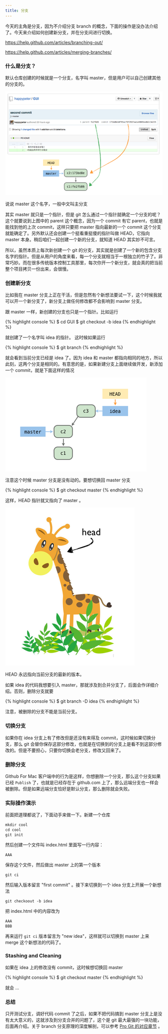 ```yaml
---
title: 分支
---
```


今天的主角是分支，因为不介绍分支 branch 的概念，下面的操作是没办法介绍了。今天来介绍如何创建新分支，并在分支间进行切换。

<!-- https://help.github.com/articles/why-did-my-changes-disappear-when-switching-branches/ -->

https://help.github.com/articles/branching-out/

https://help.github.com/articles/merging-branches/



### 什么是分支？
默认仓库创建的时候就是一个分支，名字叫 master，但是用户可以自己创建其他的分支的。

![](images/branch/branch_master.png)

说说 master 这个名字，一般中文叫主分支

其实 master 就只是一个指针，但是 git 怎么通过一个指针就确定一个分支的呢？这个就要说到上图中的 parent 这个概念，因为一个 commit 有它 parent，也就是能找到他的上次 commit，这样只要把 master 指向最新的一个 commit 这个分支就能确定了。另外默认还会创建一个挺看重挺傻的指针叫做 HEAD，它指向 master 本身。稍后咱们一起创建一个新的分支，就知道 HEAD 其实妙不可言。


所以，虽然本质上每次新创建一个 git 的分支，其实就是创建了一个新的包含分支名字的指针。但是从用户的角度来看，每一个分支就相当于一根独立的竹子了。非常巧妙。而在很多传统版本控制工具那里，每次你开一个新分支，就会真的把当前整个项目拷贝一份出来，会很慢。

### 创建新分支

比如我在 master 分支上正在干活，但是忽然有个新想法要试一下，这个时候我就可以开一个新分支了，新分支上做任何修改都不会影响到 master 分支。

跟 master 一样，新创建的分支也只是一个指针。比如运行

{% highlight console %}
$ cd GUI
$ git checkout -b idea
{% endhighlight %}

就创建了一个名字叫 idea 的指针。
这时候如果运行

{% highlight console %}
$ git branch
{% endhighlight %}

就会看到当前分支已经是 idea 了。因为 idea 和 master 都指向相同的地方，所以此刻，这两个分支是相同的。有意思的是，如果新建分支上面继续做开发，新添加一个 commit，就是下面这样的情况

![](images/branch/new_branch_commit.png)

注意这个时候 master 分支是没有动的。要想切换回 master 分支

{% highlight console %}
$ git checkout master
{% endhighlight %}

这样，HEAD 指针就又指向了 master 。

![](images/branch/head.png)

HEAD 永远指向当前分支的最新的版本。
<!-- stash 的报错情况很不好描述，用到得又不是挺多，所以偷懒不讲了 -->

如果 idea 的代码我想要引入 master，那就涉及到合并分支了，后面会作详细介绍。否则，删除分支就要

{% highlight console %}
$ git branch -D idea
{% endhighlight %}

注意，被删除的分支不能是当前分支。

### 切换分支

如果你在 idea 分支上有了修改但是还没有来得及 commit，这时候如果切换分支，那么 git 会替你保存这部分修改，也就是在切换到的分支上是看不到这部分修改的。但是不要担心，只要你切换会老分支，修改又回来了。

<!-- https://help.github.com/articles/why-did-my-changes-disappear-when-switching-branches/ -->


### 删除分支

Github For Mac 客户端中的行为是这样，你想删除一个分支，那么这个分支如果已经 `Publish` 了，也就是已经存在于 github.com 上了，那么远端分支也一样会被删除。但是如果远端分支恰好是默认分支，那么删除就会失败。

### 实际操作演示
<!-- 这部分应该跟前面的图示融入到一起，不然自己出现太干瘪了 -->

前面把道理都说了，下面动手来做一下。新建一个仓库

    mkdir cool
    cd cool
    git init

然后创建一个文件叫 index.html 里面写一行内容：

    AAA

保存这个文件，然后做出 master 上的第一个版本

    git ci 

然后输入版本留言 "first commit" 。接下来切换到一个 idea 分支上开展一个新想法

    git checkoout -b idea

把 index.html 中的内容改为

    AAA
    BBB

再来运行 `git ci` 版本留言为 "new idea"，这样就可以切换到 master 上来 merge 这个新想法的代码了。

<!-- 录视频的时候可以用 scoot schcon 演讲时候用的那个 html 的例子 -->

### Stashing and Cleaning

如果在 idea 上的修改没有 commit，这时候想切换回 master

{% highlight console %}
$ git checkout master
{% endhighlight %}

就会 ...

### 总结

只开测试分支，调好代码 commit 了之后，如果不把代码搞到 master 分支上是没有太大意义的，这就涉及到分支合并的问题了，这个是 git 最大最强的一块功能，后面再介绍。关于 branch 分支原理的深度解剖，可以参考 [Pro Git 的对应章节](http://git-scm.com/book/en/v2/Git-Branching-Branches-in-a-Nutshell) 。